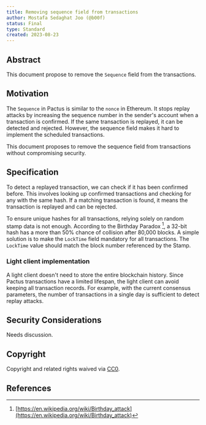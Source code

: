 ```yaml
---
title: Removing sequence field from transactions
author: Mostafa Sedaghat Joo (@b00f)
status: Final
type: Standard
created: 2023-08-23
---
```


## Abstract

This document propose to remove the `Sequence` field from the transactions.

## Motivation

The `Sequence` in Pactus is similar to the `nonce` in Ethereum.
It stops replay attacks by increasing the sequence number in the sender's account when a transaction is confirmed.
If the same transaction is replayed, it can be detected and rejected.
However, the sequence field makes it hard to implement the scheduled transactions.

This document proposes to remove the sequence field from transactions without compromising security.

## Specification

To detect a replayed transaction, we can check if it has been confirmed before.
This involves looking up confirmed transactions and checking for any with the same hash.
If a matching transaction is found, it means the transaction is replayed and can be rejected.

To ensure unique hashes for all transactions, relying solely on random stamp data is not enough.
According to the Birthday Paradox [^1], a 32-bit hash has a more than 50% chance of collision after 80,000 blocks.
A simple solution is to make the `LockTime` field mandatory for all transactions.
The `LockTime` value should match the block number referenced by the Stamp.

### Light client implementation

A light client doesn't need to store the entire blockchain history.
Since Pactus transactions have a limited lifespan, the light client can avoid keeping all transaction records.
For example, with the current consensus parameters, the number of transactions in a single day is sufficient to detect replay attacks.

## Security Considerations

<!--
  All PIPs must contain a section that discusses the security implications/considerations relevant to the proposed change. Include information that might be important for security discussions, surfaces risks and can be used throughout the life cycle of the proposal. For example, include security-relevant design decisions, concerns, important discussions, implementation-specific guidance and pitfalls, an outline of threats and risks and how they are being addressed. PIP submissions missing the "Security Considerations" section will be rejected. An PIP cannot proceed to status "Final" without a Security Considerations discussion deemed sufficient by the reviewers.

  The current placeholder is acceptable for a draft.

  TODO: Remove this comment before submitting
-->

Needs discussion.

## Copyright

Copyright and related rights waived via [CC0](../LICENSE.md).

## References

[^1]: [https://en.wikipedia.org/wiki/Birthday_attack](https://en.wikipedia.org/wiki/Birthday_attack)
